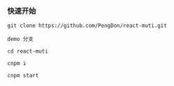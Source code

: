 
### 快速开始

```
git clone https://github.com/PengDon/react-muti.git

demo 分支

cd react-muti

cnpm i

cnpm start
```